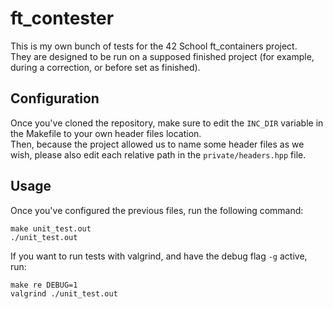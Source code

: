 # ft_contester
This is my own bunch of tests for the 42 School ft_containers project.<br>
They are designed to be run on a supposed finished project (for example, during a correction, or before set as finished).

## Configuration
Once you've cloned the repository, make sure to edit the `INC_DIR` variable in the Makefile to your own header files location.<br>
Then, because the project allowed us to name some header files as we wish, please also edit each relative path in the `private/headers.hpp` file.<br>

## Usage
Once you've configured the previous files, run the following command:
```
make unit_test.out
./unit_test.out
```

If you want to run tests with valgrind, and have the debug flag `-g` active, run:
```
make re DEBUG=1
valgrind ./unit_test.out
```

